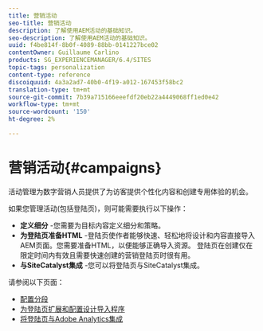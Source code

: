 ```yaml
---
title: 营销活动
seo-title: 营销活动
description: 了解使用AEM活动的基础知识。
seo-description: 了解使用AEM活动的基础知识。
uuid: f4be814f-8b0f-4089-88bb-0141227bce02
contentOwner: Guillaume Carlino
products: SG_EXPERIENCEMANAGER/6.4/SITES
topic-tags: personalization
content-type: reference
discoiquuid: 4a3a2ad7-40b0-4f19-a012-167453f58bc2
translation-type: tm+mt
source-git-commit: 7b39a715166eeefdf20eb22a4449068ff1ed0e42
workflow-type: tm+mt
source-wordcount: '150'
ht-degree: 2%

---
```



# 营销活动{#campaigns}

活动管理为数字营销人员提供了为访客提供个性化内容和创建专用体验的机会。

如果您管理活动(包括登陆页)，则可能需要执行以下操作：

* **定义细分** -您需要为目标内容定义细分和策略。
* **为登陆页准备HTML**  -登陆页使作者能够快速、轻松地将设计和内容直接导入AEM页面。您需要准备HTML，以便能够正确导入资源。 登陆页在创建仅在限定时间内有效且需要快速创建的营销登陆页时很有用。
* **与SiteCatalyst集成** -您可以将登陆页与SiteCatalyst集成。

请参阅以下页面：

* [配置分段](/help/sites-administering/campaign-segmentation.md)
* [为登陆页扩展和配置设计导入程序](/help/sites-administering/extending-the-design-importer-for-landingpages.md)
* [将登陆页与Adobe Analytics集成](/help/sites-administering/integrating-landing-pages-with-adobe-analytics.md)


